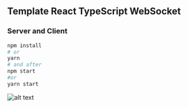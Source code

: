 ## Template React TypeScript WebSocket

### Server and Client

```bash
npm install
# or
yarn
# and after
npm start
#or
yarn start
```

![alt text](https://sun9-22.userapi.com/impg/Hamev7K7gs3hKJoyhc8Cte9nQioaLxWNkOP6ag/YZKLltj-lTg.jpg?size=1718x555&quality=96&sign=e3370424d9e2d709146c195bdf78dcbd&type=album)
